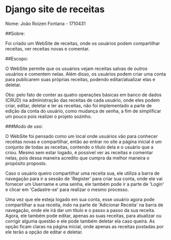 # Django site de receitas
Nome: João Roizen Fontana - 1710431

##Sobre:

Foi criado um WebSite de receitas, onde os usuários podem compartilhar receitas, ver receitas novas e comentar.

##Escopo:

O WebSite permite que os usuários vejam receitas salvas de outros usuários e comentem nelas. Além disso, os usuários podem criar uma conta para publicarem suas próprias receitas, podendo editar/atualizar elas e deletar.

Obs: pelo fato de  conter as quatro operações básicas em banco de dados (CRUD) na administração das receitas de cada usuário, onde eles podem criar, editar, deletar e ler as receitas, não foi implementado a parte de edição da conta do usuário, como mudança de senha, a fim de simplificar um pouco pois realizei o projeto sozinho.

###Modo de uso:

O WebSite foi pensado como um local onde usuários vão para conhecer receitas novas e compartilhar, então ao entrar no site a página inicial é um conjunto de todas as receitas, contendo o título dela e o usuário que a criou. Mesmo sem estar logado, é possível ver as receitas e comentar nelas, pois dessa maneira acredito que cumpra da melhor maneira o propósito proposto. 

Caso o usuário queiro compartilhar uma receita sua, ele utiliza a barra de navegação para ir a sessão de 'Register' para criar sua conta, onde ele vai fornecer um Username e uma senha, ele também pode ir a parte de 'Login' e clicar em 'Cadastre-se' para realizar o mesmo processo.

Uma vez que ele esteja logado em sua conta, esse usuário agora pode compartilhar a sua receita, indo na parte de 'Adicionar Receita' na barra de navegação, onde ele irá dar um título e o passo a passo da sua receita. Agora, ele também pode editar, apenas as suas receitas, para atualizar ou corrigir alguma questão e ele pode também deletar ela caso queira. As opção ficam claras na página inicial, onde apenas as receitas postadas por ele terão a opção de editar e deletar.
